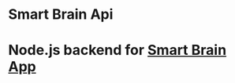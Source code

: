 # Smart Brain Api
# Node.js backend for [Smart Brain App](https://github.com/YellowPipe/smart-brain)
